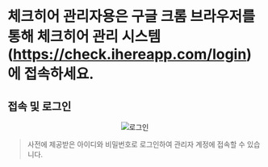 # 체크히어 관리자용은 구글 크롬 브라우저를 통해 체크히어 관리 시스템 (https://check.ihereapp.com/login) 에 접속하세요.
## 접속 및 로그인 
<p align = "center">
<img alt="로그인" src="https://github.com/user-attachments/assets/8294a590-5aeb-4b45-a2ca-47473669ad82">
<p/>

> 사전에 제공받은 아이디와 비밀번호로 로그인하여 관리자 계정에 접속할 수 있습니다.
